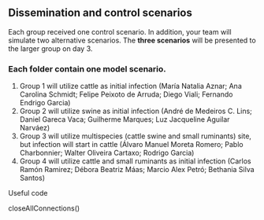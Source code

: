 ## Dissemination and control scenarios

Each group received one control scenario. In addition, your team will simulate two alternative scenarios. The **three scenarios** will be presented to the larger group on day 3.

### Each folder contain one model scenario.
1. Group 1 will utilize cattle as initial infection (María Natalia Aznar; Ana Carolina Schmidt; Felipe Peixoto de Arruda; Diego Viali; Fernando Endrigo Garcia)
2. Group 2 will utilize swine as initial infection (André de Medeiros C. Lins; Daniel Gareca Vaca; Guilherme Marques; Luz Jacqueline Aguilar Narváez)
3. Group 3 will utilize multispecies (cattle swine and small ruminants) site, but infection will start in cattle (Álvaro Manuel Moreta Romero; Pablo Charbonnier; Walter Oliveira Cartaxo; Rodrigo Garcia)
4. Group 4 will utilize cattle and small ruminants as initial infection (Carlos Ramón Ramirez; Débora Beatriz Máas; Marcio Alex Petró; Bethania Silva Santos)

Useful code

closeAllConnections()